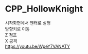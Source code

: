 # CPP_HollowKnight
시작화면에서 엔터로 실행 <br>
방향키로 이동 <br>
Z 점프  <br>
X 공격 <br>
<a href="https://youtu.be/WpeY7VANATY" target="_blank">https://youtu.be/WpeY7VANATY</a>
